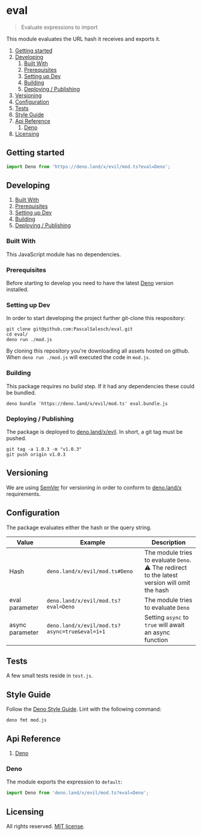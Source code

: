 # eval
> Evaluate expressions to import

This module evaluates the URL hash it receives and exports it.

1. [Getting started](#getting-started)
2. [Developing](#developing)
    1. [Built With](#built-with)
    2. [Prerequisites](#prerequisites)
    3. [Setting up Dev](#setting-up-dev)
    4. [Building](#building)
    5. [Deploying / Publishing](#deploying--publishing)
3. [Versioning](#versioning)
4. [Configuration](#configuration)
5. [Tests](#tests)
6. [Style Guide](#style-guide)
7. [Api Reference](#api-reference)
    1. [Deno](#deno)
8. [Licensing](#licensing)




## Getting started

```js
import Deno from 'https://deno.land/x/evil/mod.ts?eval=Deno';
```



## Developing

1. [Built With](#built-with)
2. [Prerequisites](#prerequisites)
3. [Setting up Dev](#setting-up-dev)
4. [Building](#building)
5. [Deploying / Publishing](#deploying--publishing)



### Built With

This JavaScript module has no dependencies.



### Prerequisites

Before starting to develop you need to have the latest [Deno](https://deno.land/) version installed.



### Setting up Dev

In order to start developing the project further git-clone this respository:

```shell
git clone git@github.com:PascalSalesch/eval.git
cd eval/
deno run ./mod.js
```

By cloning this repository you're downloading all assets hosted on github.
When `deno run ./mod.js` will executed the code in `mod.js`.



### Building

This package requires no build step. If it had any dependencies these could be bundled.

```shell
deno bundle 'https://deno.land/x/evil/mod.ts' eval.bundle.js
```


### Deploying / Publishing

The package is deployed to [deno.land/x/evil](https://deno.land/x/evil). In short, a git tag must be pushed.

```shell
git tag -a 1.0.3 -m "v1.0.3"
git push origin v1.0.3
```



## Versioning

We are using [SemVer](http://semver.org/) for versioning in order to conform to [deno.land/x](https://deno.land/x/#info) requirements.




## Configuration

The package evaluates either the hash or the query string.

| Value           | Example                                       | Description                                                                                             |
| --------------- | --------------------------------------------- | ------------------------------------------------------------------------------------------------------- |
| Hash            | `deno.land/x/evil/mod.ts#Deno`                | The module tries to evaluate `Deno`.<br>:warning: The redirect to the latest version will omit the hash |
| eval parameter  | `deno.land/x/evil/mod.ts?eval=Deno`           | The module tries to evaluate `Deno`                                                                     |
| async parameter | `deno.land/x/evil/mod.ts?async=true&eval=1+1` | Setting `async` to `true` will await an async function                                                  |



## Tests

A few small tests reside in `test.js`.



## Style Guide

Follow the [Deno Style Guide](https://deno.land/manual/contributing/style_guide). Lint with the following command:

```shell
deno fmt mod.js
```



## Api Reference

1. [Deno](#deno)



### Deno

The module exports the expression to `default`:

```js
import Deno from 'deno.land/x/evil/mod.ts?eval=Deno';
```




## Licensing

All rights reserved. [MIT license](https://github.com/PascalSalesch/eval/blob/main/LICENSE).
